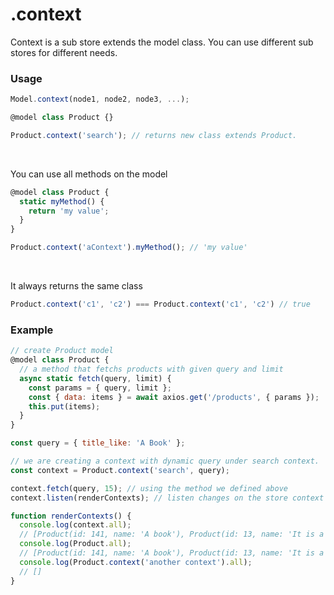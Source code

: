 .context
========

Context is a sub store extends the model class. You can use different sub
stores for different needs.

### Usage
```javascript
Model.context(node1, node2, node3, ...);
```


```javascript
@model class Product {}

Product.context('search'); // returns new class extends Product.
```
<br />

You can use all methods on the model

```javascript
@model class Product {
  static myMethod() {
    return 'my value';
  }
}

Product.context('aContext').myMethod(); // 'my value'
```

<br />

It always returns the same class

```javascript
Product.context('c1', 'c2') === Product.context('c1', 'c2') // true
```

### Example
```javascript
// create Product model
@model class Product {
  // a method that fetchs products with given query and limit
  async static fetch(query, limit) {
    const params = { query, limit };
    const { data: items } = await axios.get('/products', { params });
    this.put(items);
  }
}

const query = { title_like: 'A Book' };

// we are creating a context with dynamic query under search context.
const context = Product.context('search', query);

context.fetch(query, 15); // using the method we defined above
context.listen(renderContexts); // listen changes on the store context

function renderContexts() {
  console.log(context.all);
  // [Product(id: 141, name: 'A book'), Product(id: 13, name: 'It is a book')]
  console.log(Product.all);
  // [Product(id: 141, name: 'A book'), Product(id: 13, name: 'It is a book')]
  console.log(Product.context('another context').all);
  // []
}

```
